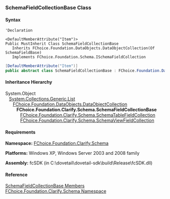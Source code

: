 ﻿### SchemaFieldCollectionBase Class

#### Syntax

```vbnet
'Declaration

<DefaultMemberAttribute("Item")>
Public MustInherit Class SchemaFieldCollectionBase 
   Inherits FChoice.Foundation.DataObjects.DataObjectCollection(Of SchemaFieldBase)
   Implements FChoice.Foundation.Schema.ISchemaFieldCollection 
```

```csharp
[DefaultMemberAttribute("Item")]
public abstract class SchemaFieldCollectionBase : FChoice.Foundation.DataObjects.DataObjectCollection<SchemaFieldBase>, FChoice.Foundation.Schema.ISchemaFieldCollection
```

#### Inheritance Hierarchy

System.Object  
   [System.Collections.Generic.List<T>](#)  
      [FChoice.Foundation.DataObjects.DataObjectCollection<T>](fcSDK~FChoice.Foundation.DataObjects.DataObjectCollection`1.md)  
         **FChoice.Foundation.Clarify.Schema.SchemaFieldCollectionBase**  
            [FChoice.Foundation.Clarify.Schema.SchemaTableFieldCollection](fcSDK~FChoice.Foundation.Clarify.Schema.SchemaTableFieldCollection.md)  
            [FChoice.Foundation.Clarify.Schema.SchemaViewFieldCollection](fcSDK~FChoice.Foundation.Clarify.Schema.SchemaViewFieldCollection.md)  

#### Requirements

**Namespace:** [FChoice.Foundation.Clarify.Schema](fcSDK~FChoice.Foundation.Clarify.Schema_namespace.md)

**Platforms:** Windows XP, Windows Server 2003 and 2008 family

**Assembly:** fcSDK (in C:\\dovetail\\dovetail-sdk\\build\\Release\\fcSDK.dll)

#### Reference

[SchemaFieldCollectionBase Members](fcSDK~FChoice.Foundation.Clarify.Schema.SchemaFieldCollectionBase_members.md)  
[FChoice.Foundation.Clarify.Schema Namespace](fcSDK~FChoice.Foundation.Clarify.Schema_namespace.md)